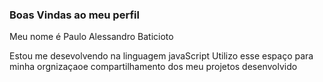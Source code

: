 ###               Boas  Vindas  ao  meu  perfil

Meu  nome                é  Paulo  Alessandro Baticioto

Estou me  desevolvendo  na  linguagem  javaScript
Utilizo esse espaço para minha orgnizaçaoe compartilhamento  dos meu projetos desenvolvido 
